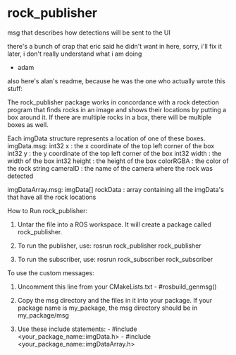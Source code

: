 rock_publisher
==============

msg that describes how detections will be sent to the UI

there's a bunch of crap that eric said he didn't want in here, sorry, 
i'll fix it later, i don't really understand what i am doing
  - adam


also here's alan's readme, because he was the one who actually wrote this stuff:

The rock_publisher package works in concordance with a rock detection program that 
finds rocks in an image and shows their locations by putting a box around it. If 
there are multiple rocks in a box, there will be multiple boxes as well. 

Each imgData structure represents a location of one of these boxes.
imgData.msg: 
  int32 x :		the x coordinate of the top left corner of the box 
  int32 y : 		the y coordinate of the top left corner of the box 
  int32 width : 	the width of the box 
  int32 height : 	the height of the box 
  colorRGBA :  		the color of the rock 
  string cameraID : 	the name of the camera where the rock was detected 

imgDataArray.msg:
  imgData[] rockData :	array containing all the imgData's that have all the rock locations

How to Run rock_publisher:
  1. Untar the file into a ROS workspace. It will create a package called rock_publisher.

  2. To run the publisher, use:
    rosrun rock_publisher rock_publisher

  3. To run the subscriber, use:
    rosrun rock_subscriber rock_subscriber
    
To use the custom messages:
  1. Uncomment this line from your CMakeLists.txt
    - #rosbuild_genmsg()
  2. Copy the msg directory and the files in it into your package.
     If your package name is my_package, the msg directory should be in my_package/msg

  3. Use these include statements:
    - #include <your_package_name::imgData.h>
    - #include <your_package_name::imgDataArray.h>


